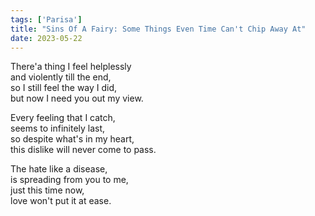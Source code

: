 ```yaml
---
tags: ['Parisa']
title: "Sins Of A Fairy: Some Things Even Time Can't Chip Away At"
date: 2023-05-22
---
```


There'a thing I feel helplessly  
and violently till the end,  
so I still feel the way I did,  
but now I need you out my view.

Every feeling that I catch,  
seems to infinitely last,  
so despite what's in my heart,  
this dislike will never come to pass.

The hate like a disease,  
is spreading from you to me,  
just this time now,  
love won't put it at ease.
